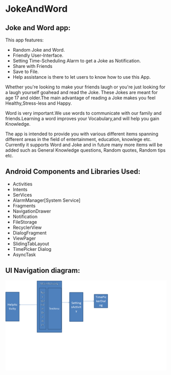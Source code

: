 # JokeAndWord

Joke and Word app:
-----------------
This app features:
- Random Joke and Word.
- Friendly User-Interface.
- Setting Time-Scheduling Alarm to get a Joke as Notification.
- Share with Friends
- Save to File.
- Help assistance is there to let users to know how to use this App.

Whether you're looking to make your friends laugh or you're just looking for a laugh yourself goahead and read the Joke.
These Jokes are meant for age 17 and older.The main advantage of reading a Joke makes you feel Healthy,Stress-less and Happy.

Word is very important.We use words to communicate with our family and friends.Learning a word improves your Vocabulary,and
will help you gain Knowledge.

The app is intended to provide you with various different items spanning different areas in the field of entertainment,
education, knowlege etc.  Currently it supports Word and Joke and in future many more items will be added such as 
General Knowledge questions, Random quotes, Random tips etc.


Android Components and Libraries Used:
-------------------------------------
- Activities
- Intents
- SerVices
- AlarmManager[System Service]
- Fragments
- NavigationDrawer
- Notification
- FileStorage
- RecyclerView
- DialogFragment
- ViewPager
- SlidingTabLayout
- TimePicker Dialog
- AsyncTask
 

UI Navigation diagram:
---------------------

![Alt Text](OneItemADay.png)
